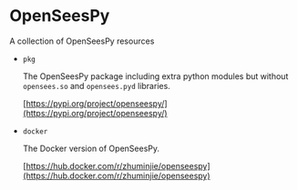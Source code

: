 # OpenSeesPy

A collection of OpenSeesPy resources

- `pkg`

  The OpenSeesPy package including extra python modules but without `opensees.so` and `opensees.pyd` libraries.

  [https://pypi.org/project/openseespy/](https://pypi.org/project/openseespy/)

- `docker`

  The Docker version of OpenSeesPy.

  [https://hub.docker.com/r/zhuminjie/openseespy](https://hub.docker.com/r/zhuminjie/openseespy)
